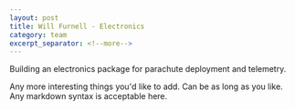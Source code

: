 ```yaml
---
layout: post
title: Will Furnell - Electronics
category: team
excerpt_separator: <!--more-->
---
```


Building an electronics package for parachute deployment and telemetry.

<!--more-->

Any more interesting things you'd like to add. Can be as long as you like. Any markdown syntax is acceptable here.